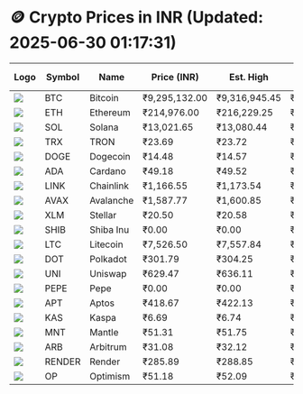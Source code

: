 # 🪙 Crypto Prices in INR (Updated: 2025-06-30 01:17:31)

| Logo | Symbol | Name       | Price (INR) | Est. High | Est. Low | Gross Profit | Fees | Net Profit | ROI % |
|------|--------|------------|-------------|-----------|----------|---------------|------|-------------|--------|
| ![](https://coin-images.coingecko.com/coins/images/1/large/bitcoin.png?1696501400) | BTC    | Bitcoin    | ₹9,295,132.00 | ₹9,316,945.45 | ₹9,273,318.55 | ₹470.46 | ₹200.00 | ₹270.46 | 0.27% |
| ![](https://coin-images.coingecko.com/coins/images/279/large/ethereum.png?1696501628) | ETH    | Ethereum   | ₹214,976.00 | ₹216,229.25 | ₹213,722.75 | ₹1,172.78 | ₹200.00 | ₹972.78 | 0.97% |
| ![](https://coin-images.coingecko.com/coins/images/4128/large/solana.png?1718769756) | SOL    | Solana     | ₹13,021.65 | ₹13,080.44 | ₹12,962.86 | ₹907.11 | ₹200.00 | ₹707.11 | 0.71% |
| ![](https://coin-images.coingecko.com/coins/images/1094/large/tron-logo.png?1696502193) | TRX    | TRON       | ₹23.69 | ₹23.72 | ₹23.66 | ₹253.59 | ₹200.00 | ₹53.59 | 0.05% |
| ![](https://coin-images.coingecko.com/coins/images/5/large/dogecoin.png?1696501409) | DOGE   | Dogecoin   | ₹14.48 | ₹14.57 | ₹14.39 | ₹1,271.85 | ₹200.00 | ₹1,071.85 | 1.07% |
| ![](https://coin-images.coingecko.com/coins/images/975/large/cardano.png?1696502090) | ADA    | Cardano    | ₹49.18 | ₹49.52 | ₹48.84 | ₹1,406.73 | ₹200.00 | ₹1,206.73 | 1.21% |
| ![](https://coin-images.coingecko.com/coins/images/877/large/chainlink-new-logo.png?1696502009) | LINK   | Chainlink  | ₹1,166.55 | ₹1,173.54 | ₹1,159.56 | ₹1,204.85 | ₹200.00 | ₹1,004.85 | 1.00% |
| ![](https://coin-images.coingecko.com/coins/images/12559/large/Avalanche_Circle_RedWhite_Trans.png?1696512369) | AVAX   | Avalanche  | ₹1,587.77 | ₹1,600.85 | ₹1,574.69 | ₹1,661.09 | ₹200.00 | ₹1,461.09 | 1.46% |
| ![](https://coin-images.coingecko.com/coins/images/100/large/fmpFRHHQ_400x400.jpg?1735231350) | XLM    | Stellar    | ₹20.50 | ₹20.58 | ₹20.42 | ₹822.88 | ₹200.00 | ₹622.88 | 0.62% |
| ![](https://coin-images.coingecko.com/coins/images/11939/large/shiba.png?1696511800) | SHIB   | Shiba Inu  | ₹0.00 | ₹0.00 | ₹0.00 | ₹1,211.93 | ₹200.00 | ₹1,011.93 | 1.01% |
| ![](https://coin-images.coingecko.com/coins/images/2/large/litecoin.png?1696501400) | LTC    | Litecoin   | ₹7,526.50 | ₹7,557.84 | ₹7,495.16 | ₹836.38 | ₹200.00 | ₹636.38 | 0.64% |
| ![](https://coin-images.coingecko.com/coins/images/12171/large/polkadot.png?1696512008) | DOT    | Polkadot   | ₹301.79 | ₹304.25 | ₹299.33 | ₹1,645.69 | ₹200.00 | ₹1,445.69 | 1.45% |
| ![](https://coin-images.coingecko.com/coins/images/12504/large/uniswap-logo.png?1720676669) | UNI    | Uniswap    | ₹629.47 | ₹636.11 | ₹622.83 | ₹2,133.34 | ₹200.00 | ₹1,933.34 | 1.93% |
| ![](https://coin-images.coingecko.com/coins/images/29850/large/pepe-token.jpeg?1696528776) | PEPE   | Pepe       | ₹0.00 | ₹0.00 | ₹0.00 | ₹2,895.87 | ₹200.00 | ₹2,695.87 | 2.70% |
| ![](https://coin-images.coingecko.com/coins/images/26455/large/aptos_round.png?1696525528) | APT    | Aptos      | ₹418.67 | ₹422.13 | ₹415.21 | ₹1,669.06 | ₹200.00 | ₹1,469.06 | 1.47% |
| ![](https://coin-images.coingecko.com/coins/images/25751/large/kaspa-icon-exchanges.png?1696524837) | KAS    | Kaspa      | ₹6.69 | ₹6.74 | ₹6.64 | ₹1,445.35 | ₹200.00 | ₹1,245.35 | 1.25% |
| ![](https://coin-images.coingecko.com/coins/images/30980/large/Mantle-Logo-mark.png?1739213200) | MNT    | Mantle     | ₹51.31 | ₹51.75 | ₹50.88 | ₹1,710.07 | ₹200.00 | ₹1,510.07 | 1.51% |
| ![](https://coin-images.coingecko.com/coins/images/16547/large/arb.jpg?1721358242) | ARB    | Arbitrum   | ₹31.08 | ₹32.12 | ₹30.04 | ₹6,941.32 | ₹200.00 | ₹6,741.32 | 6.74% |
| ![](https://coin-images.coingecko.com/coins/images/11636/large/rndr.png?1696511529) | RENDER | Render     | ₹285.89 | ₹288.85 | ₹282.93 | ₹2,093.10 | ₹200.00 | ₹1,893.10 | 1.89% |
| ![](https://coin-images.coingecko.com/coins/images/25244/large/Optimism.png?1696524385) | OP     | Optimism   | ₹51.18 | ₹52.09 | ₹50.27 | ₹3,622.47 | ₹200.00 | ₹3,422.47 | 3.42% |
